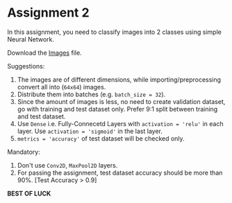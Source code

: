 # Assignment 2
In this assignment, you need to classify images into 2 classes using simple Neural Network.

Download the [Images](./homer_bart.zip) file.

Suggestions:  
1. The images are of different dimensions, while importing/preprocessing convert all into (`64x64`) images.
2. Distribute them into batches (e.g. `batch_size = 32`).
3. Since the amount of images is less, no need to create validation dataset, go with training and test dataset only. Prefer 9:1 split between training and test dataset.
4. Use `Dense` i.e. Fully-Connecetd Layers with `activation = 'relu'` in each layer. Use `activation = 'sigmoid'` in the last layer.
5. `metrics = 'accuracy'` of test dataset will be checked only.

Mandatory:
1. Don't use `Conv2D`, `MaxPool2D` layers.
2. For passing the assignment, test dataset accuracy should be more than 90%. [Test Accuracy > 0.9]

**BEST OF LUCK**